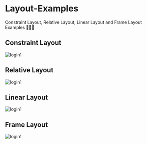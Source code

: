 # Layout-Examples
Constraint Layout, Relative Layout, Linear Layout and Frame Layout Examples 🧙🏻‍♀️
## Constraint Layout
![login1](https://user-images.githubusercontent.com/47380312/108592072-17109100-737d-11eb-8ac4-4a203c3a537d.JPG)
## Relative Layout
![login1](https://user-images.githubusercontent.com/47380312/108593046-61e0d780-7382-11eb-9508-1d1412c5b5d4.JPG)
## Linear Layout
![login1](https://user-images.githubusercontent.com/47380312/108594134-272e6d80-7389-11eb-8af4-5fe6730e4a4f.JPG)
## Frame Layout
![login1](https://user-images.githubusercontent.com/47380312/108594635-36fb8100-738c-11eb-8594-28e452962f2b.JPG)
